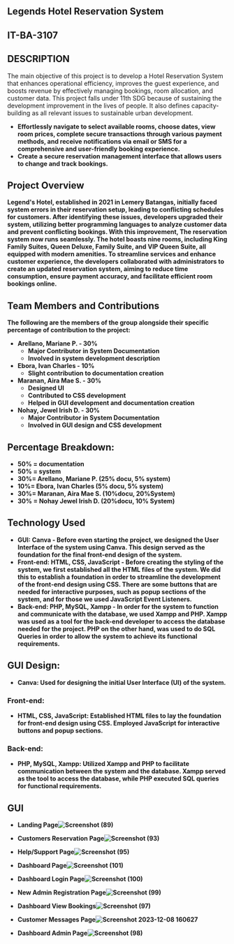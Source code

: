 ## Legends Hotel Reservation System<br>
## IT-BA-3107


## DESCRIPTION
  The main objective of this project is to develop a Hotel Reservation System that enhances operational efficiency, improves the guest experience, and boosts revenue by effectively managing bookings, room allocation, and customer data. This project falls under 11th SDG because of sustaining the development improvement in the lives of people. It also defines capacity-building as all relevant issues to sustainable urban development.<b>
  
- Effortlessly navigate to select available rooms, choose dates, view room prices, complete secure transactions through various payment methods, and receive notifications via email or SMS for a comprehensive and user-friendly booking experience.<br>
- Create a secure reservation management interface that allows users to change and track bookings.<br>


## Project Overview
Legend's Hotel, established in 2021 in Lemery Batangas, initially faced system errors in
their reservation setup, leading to conflicting schedules for customers. After identifying
these issues, developers upgraded their system, utilizing better programming languages
to analyze customer data and prevent conflicting bookings. With this improvement, The reservation system now runs seamlessly. The hotel boasts nine rooms, including King Family Suites, Queen Deluxe, Family Suite, and VIP Queen Suite, all equipped with modern amenities. To streamline services and enhance customer experience, the developers collaborated with administrators to create an updated reservation system, aiming to reduce time consumption, ensure payment accuracy, and facilitate efficient room bookings online.<br>

## Team Members and Contributions
The following are the members of the group alongside their specific percentage of contribution to the project: <br>
- **Arellano, Mariane P.** - 30%
  - Major Contributor in System Documentation
  - Involved in system development description
- **Ebora, Ivan Charles** - 10%
  - Slight contribution to documentation creation
- **Maranan, Aira Mae S.** - 30%
  - Designed UI
  - Contributed to CSS development
  - Helped in GUI development and documentation creation
- **Nohay, Jewel Irish D.** - 30%
  - Major Contributor in System Documentation
  - Involved in GUI design and CSS development

## Percentage Breakdown:
- 50% = documentation<br>
- 50% = system<br>
- 30%=  Arellano, Mariane P. (25% docu, 5% system)<br>
- 10%= Ebora, Ivan Charles (5% docu, 5% system)<br>
- 30%= Maranan, Aira Mae S. (10%docu, 20%System)<br>
- 30% = Nohay Jewel Irish D. (20%docu, 10% System)<br>


## Technology Used
- GUI: Canva - Before even starting the project, we designed the User Interface of the system using Canva. This design served as the foundation for the final front-end design of the system.<br>
- Front-end: HTML, CSS, JavaScript - Before creating the styling of the system, we first established all the HTML files of the system. We did this to establish a foundation in order to streamline the development of the front-end design using CSS. There are some buttons that are needed for interactive purposes, such as popup sections of the system, and for those we used JavaScript Event Listeners.<br>
- Back-end: PHP, MySQL, Xampp - In order for the system to function and communicate with the database, we used Xampp and PHP. Xampp was used as a tool for the back-end developer to access the database needed for the project. PHP on the other hand, was used to do SQL Queries in order to allow the system to achieve its functional requirements.<br>

## GUI Design:
- **Canva**: Used for designing the initial User Interface (UI) of the system.

### Front-end:
- **HTML, CSS, JavaScript**: Established HTML files to lay the foundation for front-end design using CSS. Employed JavaScript for interactive buttons and popup sections.

### Back-end:
- **PHP, MySQL, Xampp**: Utilized Xampp and PHP to facilitate communication between the system and the database. Xampp served as the tool to access the database, while PHP executed SQL queries for functional requirements.

## GUI

- Landing Page![Screenshot (89)](https://github.com/irissssh/irissssh/assets/150649338/92818821-d2ea-43c8-83f0-7dfcc0776d41)

- Customers Reservation Page![Screenshot (93)](https://github.com/irissssh/irissssh/assets/150649338/5e3476f4-71a4-4596-ac6c-dbb4994fcfef)

- Help/Support Page![Screenshot (95)](https://github.com/irissssh/irissssh/assets/150649338/b252d466-4bd0-421e-95e0-f1c697629402)

- Dashboard Page![Screenshot (101)](https://github.com/irissssh/irissssh/assets/150649338/19594a2f-8cab-4eaa-91fa-719a83728cd7)

- Dashboard Login Page![Screenshot (100)](https://github.com/irissssh/irissssh/assets/150649338/c203ed28-3766-4eb0-9069-e5b56d28282f)

- New Admin Registration Page![Screenshot (99)](https://github.com/irissssh/irissssh/assets/150649338/7027208e-317e-4c7c-b0ea-595b5b2c47f9)

- Dashboard View Bookings![Screenshot (97)](https://github.com/irissssh/irissssh/assets/150649338/bf95bfe9-c87f-4002-b758-542532c05213)

- Customer Messages Page![Screenshot 2023-12-08 160627](https://github.com/irissssh/irissssh/assets/150649338/0b125989-8181-4cff-946f-5f4051a906dd)

- Dashboard Admin Page![Screenshot (98)](https://github.com/irissssh/irissssh/assets/150649338/4407142e-9ae8-40b3-8503-0816c53a979d)

